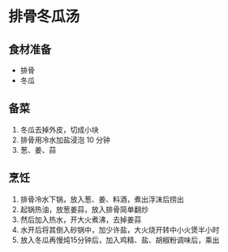 # 排骨冬瓜汤

## 食材准备
* 排骨
* 冬瓜

## 备菜
1. 冬瓜去掉外皮，切成小块
2. 排骨用冷水加盐浸泡 10 分钟
3. 葱、姜、蒜

## 烹饪
1. 排骨冷水下锅，放入葱、姜、料酒，煮出浮沫后捞出
2. 起锅热油，放葱姜蒜，放入排骨简单翻炒
3. 然后加入热水，开大火煮沸，去掉姜蒜
4. 水开后将其倒入砂锅中，加少许盐，大火烧开转中小火煲半小时
5. 放入冬瓜再慢炖15分钟后，加入鸡精、盐、胡椒粉调味后，乘出
